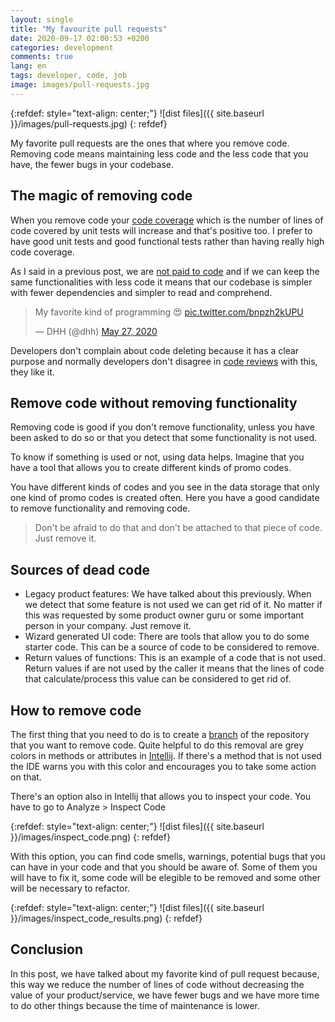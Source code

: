 ```yaml
---
layout: single
title: "My favourite pull requests"
date: 2020-09-17 02:00:53 +0200
categories: development
comments: true
lang: en
tags: developer, code, job
image: images/pull-requests.jpg 
---
```


{:refdef: style="text-align: center;"}
![dist files]({{ site.baseurl }}/images/pull-requests.jpg)
{: refdef}

My favorite pull requests are the ones that where you remove code. Removing code means maintaining less code and the less code that you have, the fewer bugs in your codebase. 

The magic of removing code
--------------------------------
When you remove code your <a href="{{ site.baseurl }}{% post_url 2020-04-26-increase-coverage-in-your-java-code %}"> code coverage</a> which is the number of lines of code covered by unit tests will increase and that's positive too. I prefer to have good unit tests and good functional tests rather than having really high code coverage.

As I said in a previous post, we are <a href="{{ site.baseurl }}{% post_url 2020-09-09-you-are-not-paid-to-code %}"> not paid to code</a> and if we can keep the same functionalities with less code it means that our codebase is simpler with fewer dependencies and simpler to read and comprehend.

<blockquote class="twitter-tweet"><p lang="en" dir="ltr">My favorite kind of programming 😍 <a href="https://t.co/bnpzh2kUPU">pic.twitter.com/bnpzh2kUPU</a></p>&mdash; DHH (@dhh) <a href="https://twitter.com/dhh/status/1265448226804518912?ref_src=twsrc%5Etfw">May 27, 2020</a></blockquote> <script async src="https://platform.twitter.com/widgets.js" charset="utf-8"></script>

Developers don't complain about code deleting because it has a clear purpose and normally developers don't disagree in <a href="{{ site.baseurl }}{% post_url 2018-01-31-the-importance-of-code-reviews %}">code reviews</a> with this, they like it. 

Remove code without removing functionality
---------------------------------------------
Removing code is good if you don't remove functionality, unless you have been asked to do so or that you detect that some functionality is not used. 

To know if something is used or not, using data helps. Imagine that you have a tool that allows you to create different kinds of promo codes. 

You have different kinds of codes and you see in the data storage that only one kind of promo codes is created often. Here you have a good candidate to remove functionality and removing code. 

> Don't be afraid to do that and don't be attached to that piece of code. Just remove it.  

Sources of dead code
---------------------------------------
- Legacy product features: We have talked about this previously. When we detect that some feature is not used we can get rid of it. No matter if this was requested by some product owner guru or some important person in your company. Just remove it.
- Wizard generated UI code: There are tools that allow you to do some starter code. This can be a source of code to be considered to remove. 
- Return values of functions: This is an example of a code that is not used. Return values if are not used by the caller it means that the lines of code that calculate/process this value can be considered to get rid of. 

How to remove code
--------------------------------------------
The first thing that you need to do is to create a <a href="https://en.wikipedia.org/wiki/Branching_(version_control)">branch</a> of the repository that you want to remove code. Quite helpful to do this removal are grey colors in methods or attributes in <a href="https://www.jetbrains.com/idea/">Intellij</a>. If there's a method that is not used the IDE warns you with this color and encourages you to take some action on that.

There's an option also in Intellij that allows you to inspect your code. You have to go to Analyze > Inspect Code

{:refdef: style="text-align: center;"}
![dist files]({{ site.baseurl }}/images/inspect_code.png)
{: refdef}

With this option, you can find code smells, warnings, potential bugs that you can have in your code and that you should be aware of. Some of them you will have to fix it, some code will be elegible to be removed and some other will be necessary to refactor. 

{:refdef: style="text-align: center;"}
![dist files]({{ site.baseurl }}/images/inspect_code_results.png)
{: refdef}

Conclusion
----------------------------
In this post, we have talked about my favorite kind of pull request because, this way we reduce the number of lines of code without decreasing the value of your product/service, we have fewer bugs and we have more time to do other things because the time of maintenance is lower.









